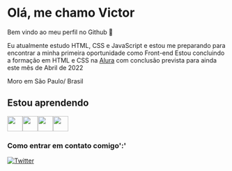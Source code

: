 
# Olá, me chamo Victor

Bem vindo ao meu perfil no Github &#128075;

Eu atualmente estudo HTML, CSS e JavaScript e estou me preparando para encontrar a minha primeira oportunidade como Front-end
Estou concluindo a formação em HTML e CSS na [Alura](https://www.alura.com.br/formacao-html-e-css) com conclusão prevista para ainda este mês de Abril de 2022

Moro em São Paulo/ Brasil

## Estou aprendendo

<img src="https://cdn.jsdelivr.net/gh/devicons/devicon/icons/html5/html5-plain-wordmark.svg" width="35px" height="35px"/><img src="https://cdn.jsdelivr.net/gh/devicons/devicon/icons/css3/css3-plain-wordmark.svg" width="35px" height="35px"/><img src="https://cdn.jsdelivr.net/gh/devicons/devicon/icons/javascript/javascript-plain.svg" width="35px" height="35px"/><img src="https://cdn.jsdelivr.net/gh/devicons/devicon/icons/git/git-plain-wordmark.svg" width="35px" height="35px"/>

### Como entrar em contato comigo':'

[![Twitter](https://img.shields.io/twitter/url?label=%40victormdsts&style=social&url=https%3A%2F%2Ftwitter.com%2Fvictormdsts)](https://twitter.com/intent/tweet?text=Wow:&url=https%3A%2F%2Ftwitter.com%2Fvictormdsts)